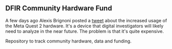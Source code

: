 ## DFIR Community Hardware Fund

A few days ago Alexis Brignoni posted a [tweet](https://twitter.com/AlexisBrignoni/status/1490758627489103882?s=20&t=dPy6eilC_Vf0p5lK39WTXw) about the increased usage of the Meta Quest 2 hardware. It's a device that digital investigators will likely need to analyze in the near future. The problem is that it's quite expensive.

Repository to track community hardware, data and funding.

